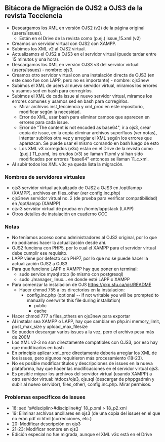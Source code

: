 ## Bitácora de Migración de OJS2 a OJS3 de la revista Tecciencia

- Descargamos los XML en versión OJS2 (v2) de la página original (users/issues).
  - Están en el Drive de la revista como (p.ej.) issue_15.xml (v2)
- Creamos un servidor virtual con OJS2 con XAMPP.
- Subimos los XML v2 al OJS2 virtual.
- Actualizamos el OJS2 a OJS3 en el servidor virtual (puede tardar entre 15 minutos y una hora).
- Descargamos los XML en versión OJS3 v3 del servidor virtual (users/issues) - nombre: ojs3.
- Creamos otro servidor virtual con una instalación directa de OJS3 (en este caso fue con LAPP, pero no es importante) - nombre: ojs3new
- Subimos el XML de users al nuevo servidor virtual, miramos los errores y usamos sed en bash para corregirlos.
- Subimos el XML de cada issue al nuevo servidor virtual, miramos los errores comunes y usamos sed en bash para corregirlos.
  - Mirar archivos inst_tecciencia y xml_proc en este repositorio, modificar según la necesidad.
  - Error de XML, usar bash para eliminar campos que aparecen en errores para cada issue.
  - Error de "The content is not encoded as base64", ir a ojs3, crear copia de issue, en la copia eliminar archivos superfluos (ver notas), intentar subirlos otra vez y arreglar el XML según los errores que aparezcan. Se puede usar el mismo comando en bash luego de esto
  - Los XML v3 corregidos (v3c) están en el Drive de la revista como (p.ej.) 11_p.xml, los crudos (v3) se llaman 11.xml y si han sido modificados por errores "base64" entonces se llaman 11_c.xml. 
- Al subir todos los XML v3c ya queda lista la migración.

### Nombres de servidores virtuales

- ojs3 servidor virtual actualizado de OJS2 a OJS3 en /opt/lampp (XAMPP), archivos en files_other (ver config.inc.php)
- ojs3new servidor virtual no. 2 (de prueba para verificar compatibilidad) en /opt/lampp (XAMPP)
- ojs-3 servidor virtual de prueba en /home/lappstack (LAPP)
- Otros detalles de instalación en cuaderno CCC

### Notas

- No teníamos acceso como administradores al OJS2 original, por lo que no podíamos hacer la actualización desde ahí.
- OJS2 funciona con PHP5, por lo cual el XAMPP para el servidor virtual debe cumplir ese requisito.
- LAPP viene por defecto con PHP7, por lo que no se puede hacer la actualización OJS2 a OJS3.
- Para que funcione LAPP o XAMPP hay que poner en terminal:
  - sudo service mysql stop (lo mismo con postgresql)
  - sudo ./manager_linux... en donde esté LAPP o XAMPP
- Para comenzar la instalación de OJS https://pkp.sfu.ca/ojs/README
  - Hacer chmod 755 a los directorios en la instalacion:
      - config.inc.php (optional -- if not writable you will be prompted to manually overwrite this file during installation)
	    - public
	    - cache
- Hacer chmod 777 a files_others en ojs3new para exportar
- Al instalar sea XAMPP o LAPP, hay que cambiar en php.ini memory_limit, post_max_size y upload_max_filesize
- Se pueden descargar varios issues a la vez, pero el archivo pesa más de 200M
- Los XML v2-3 no son directamente compatibles con OJS3, por eso hay que modificarlos en bash
- En principio aplicar xml_proc directamente debería arreglar los XML de los issues, pero algunos requirieron más procesamiento (18-23).
- No es posible modificar titulos y descripciones de issues en la nueva plataforma, hay que hacer las modificaciones en el servidor virtual ojs3.
- Es posible migrar los archivos del servidor virtual (usando XAMPP) a otro servidor virtual: htdocs/ojs3, ojs.sql (descargar de phppgadmin y subir al nuevo servidor), files_other/, config.inc.php. Mirar permisos.

### Problemas especificos de issues

- 18: sed 's#disciplin\>#discipline#g' 18_p.xml > 18_p2.xml
- 19: Eliminar archivos ancillares en ojs3 (de una copia del issue) en el que no eran pdf ni html (correcciones, etc.)
- 20: Modificar descripción en ojs3
- 21-23: Modificar nombre en ojs3
- Edición especial no fue migrada, aunque el XML v3c está en el Drive

